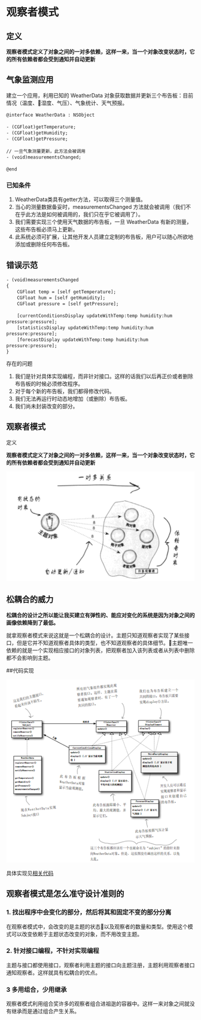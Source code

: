 # 观察者模式

## 定义

**观察者模式定义了对象之间的一对多依赖，这样一来，当一个对象改变状态时，它的所有依赖者都会受到通知并自动更新**

## 气象监测应用
建立一个应用，利用已知的 WeatherData 对象获取数据并更新三个布告板：目前情况（温度、湿度、气压）、气象统计、天气预报。

```
@interface WeatherData : NSObject

- (CGFloat)getTemperature;
- (CGFloat)getHumidity;
- (CGFloat)getPressure;

// 一旦气象测量更新，此方法会被调用
- (void)measurementsChanged;

@end
```
### 已知条件
1. WeatherData类具有getter方法，可以取得三个测量值。
2. 当心的测量数据备妥时，measurementsChanged 方法就会被调用（我们不在乎此方法是如何被调用的，我们只在乎它被调用了）。
3. 我们需要实现三个使用天气数据的布告板，一旦 WeatherData 有新的测量，这些布告板必须马上更新。
4. 此系统必须可扩展，让其他开发人员建立定制的布告板，用户可以随心所欲地添加或删除任何布告板。

## 错误示范

```
- (void)measurementsChanged
{
    CGFloat temp = [self getTemperature];
    CGFloat hum = [self getHumidity];
    CGFloat pressure = [self getPressure];
    
    [currentConditionsDisplay updateWithTemp:temp humidity:hum pressure:pressure];
    [statisticsDisplay updateWithTemp:temp humidity:hum pressure:pressure];
    [forecastDisplay updateWithTemp:temp humidity:hum pressure:pressure];
}
```
存在的问题
1. 我们是针对具体实现编程，而非针对接口。这样的话我们以后再正价或者删除布告板的时候必须修改程序。
2. 对于每个新的布告板，我们都得修改代码。
3. 我们无法再运行时动态地增加（或删除）布告板。
4. 我们尚未封装改变的部分。

## 观察者模式
定义

**观察者模式定义了对象之间的一对多依赖，这样一来，当一个对象改变状态时，它的所有依赖者都会受到通知并自动更新**

![](./images/02-obsver-pattern-1.png)

## 松耦合的威力

**松耦合的设计之所以能让我买建立有弹性的、能应对变化的系统是因为对象之间的画像依赖降到了最低。**

就拿观察者模式来说这就是一个松耦合的设计。主题只知道观察者实现了某些接口，但是它并不知道观察者具体的类型，也不知道观察者的具体细节。主题唯一依赖的就是一个实现相应接口的对象列表，把观察者加入该列表或者从列表中删除都不会影响到主题。

##代码实现

![](./images/02-obsever-pattern-2.png)

具体实现见[相关代码](./code/02-obsever-pattern/01-Weather)

## 观察者模式是怎么准守设计准则的

### 1. 找出程序中会变化的部分，然后将其和固定不变的部分分离
在观察者模式中，会改变的是主题的状态以及观察者的数量和类型。使用这个模式可以改变依赖于主题状态改变的对象，而不用改变主题。

### 2. 针对接口编程，不针对实现编程
主题与接口都使用接口，观察者利用主题的接口向主题注册，主题利用观察者接口通知观察者。这样就具有松耦合的优点。

### 3 多用组合，少用继承
观察者模式利用组合奖许多的观察者组合进祖逖的容器中。这样一来对象之间就没有继承而是通过组合产生关系。